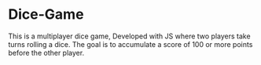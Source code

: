 # Dice-Game
This is a multiplayer dice game, Developed with JS where two players take turns rolling a dice. The goal is to accumulate a score of 100 or more points before the other player.
